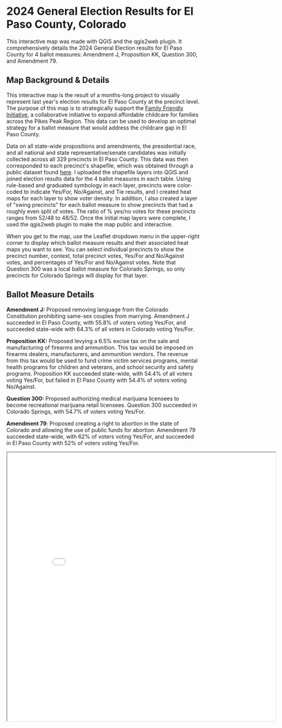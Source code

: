 # 2024 General Election Results for El Paso County, Colorado

This interactive map was made with QGIS and the qgis2web plugin. It comprehensively details the 2024 General Election results for El Paso County for 4 ballot measures: Amendment J, Proposition KK, Question 300, and Amendment 79.

## Map Background & Details

This interactive map is the result of a months-long project to visually represent last year's election results for El Paso County at the precinct level. The purpose of this map is to strategically support the <a href="https://www.jointinitiatives.org/family-friendly-initiative/">Family Friendly Initiative</a>, a collaborative initiative to expand affordable childcare for families across the Pikes Peak Region. This data can be used to develop an optimal strategy for a ballot measure that would address the childcare gap in El Paso County.

Data on all state-wide propositions and amendments, the presidential race, and all national and state representative/senate candidates was initially collected across all 329 precincts in El Paso County. This data was then corresponded to each precinct's shapefile, which was obtained through a public dataset found <a href="https://opendata-elpasoco.hub.arcgis.com/datasets/6a9d04124af34a218dfebdbfc2c16864_0/about">here</a>. I uploaded the shapefile layers into QGIS and joined election results data for the 4 ballot measures in each table. Using rule-based and graduated symbology in each layer, precincts were color-coded to indicate Yes/For, No/Against, and Tie results, and I created heat maps for each layer to show voter density. In addition, I also created a layer of "swing precincts" for each ballot measure to show precincts that had a roughly even split of votes. The ratio of % yes/no votes for these precincts ranges from 52/48 to 48/52. Once the initial map layers were complete, I used the qgis2web plugin to make the map public and interactive.

When you get to the map, use the Leaflet dropdown menu in the upper-right corner to display which ballot measure results and their associated heat maps you want to see. You can select individual precincts to show the precinct number, contest, total precinct votes, Yes/For and No/Against votes, and percentages of Yes/For and No/Against votes. Note that Question 300 was a local ballot measure for Colorado Springs, so only precincts for Colorado Springs will display for that layer.

## Ballot Measure Details

**Amendment J:** Proposed removing language from the Colorado Constitution prohibiting same-sex couples from marrying. Amendment J succeeded in El Paso County, with 55.8% of voters voting Yes/For, and succeeded state-wide with 64.3% of all voters in Colorado voting Yes/For.

**Proposition KK:** Proposed levying a 6.5% excise tax on the sale and manufacturing of firearms and ammunition. This tax would be imposed on firearms dealers, manufacturers, and ammunition vendors. The revenue from this tax would be used to fund crime victim services programs, mental health programs for children and veterans, and school security and safety programs. Proposition KK succeeded state-wide, with 54.4% of all voters voting Yes/For, but failed in El Paso County with 54.4% of voters voting No/Against.

**Question 300:** Proposed authorizing medical marijuana licensees to become recreational marijuana retail licensees. Question 300 succeeded in Colorado Springs, with 54.7% of voters voting Yes/For.

**Amendment 79**: Proposed creating a right to abortion in the state of Colorado and allowing the use of public funds for abortion. Amendment 79 succeeded state-wide, with 62% of voters voting Yes/For, and succeeded in El Paso County with 52% of voters voting Yes/For.

<iframe src="index.html" height="700" width="700"></iframe>
